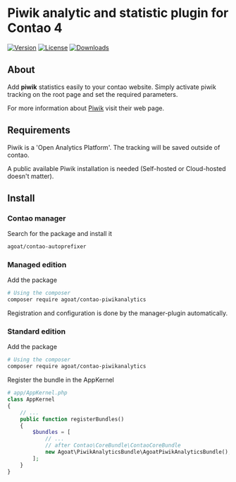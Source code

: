 # Piwik analytic and statistic plugin for Contao 4

[![Version](https://img.shields.io/packagist/v/agoat/contao-piwikanalytics.svg?style=flat-square)](http://packagist.org/packages/agoat/contao-piwikanalytics)
[![License](https://img.shields.io/packagist/l/agoat/contao-piwikanalytics.svg?style=flat-square)](http://packagist.org/packages/agoat/contao-piwikanalytics)
[![Downloads](https://img.shields.io/packagist/dt/agoat/contao-piwikanalytics.svg?style=flat-square)](http://packagist.org/packages/agoat/contao-piwikanalytics)

## About
Add **piwik** statistics easily to your contao website. Simply activate piwik tracking on the root page and set the required parameters.

For more information about [Piwik] visit their web page.

[Piwik]: https://piwik.org/

## Requirements
Piwik is a 'Open Analytics Platform'. The tracking will be saved outside of contao.

A public available Piwik installation is needed (Self-hosted or Cloud-hosted doesn't matter).

## Install
### Contao manager
Search for the package and install it
```bash
agoat/contao-autoprefixer
```

### Managed edition
Add the package
```bash
# Using the composer
composer require agoat/contao-piwikanalytics
```
Registration and configuration is done by the manager-plugin automatically.

### Standard edition
Add the package
```bash
# Using the composer
composer require agoat/contao-piwikanalytics
```
Register the bundle in the AppKernel
```php
# app/AppKernel.php
class AppKernel
{
    // ...
    public function registerBundles()
    {
        $bundles = [
            // ...
            // after Contao\CoreBundle\ContaoCoreBundle
            new Agoat\PiwikAnalyticsBundle\AgoatPiwikAnalyticsBundle(),
        ];
    }
}
```
